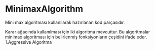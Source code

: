 # MinimaxAlgorithm
Mini max algoritması kullanılarak hazırlanan kod parçasıdır.

Karar ağacında kullanılması için iki algoritma mevcuttur. Bu algoritmalar minimax algoritması için belirlenmiş fonksiyonların çeşidini ifade eder.
1.Aggressive Algoritma
